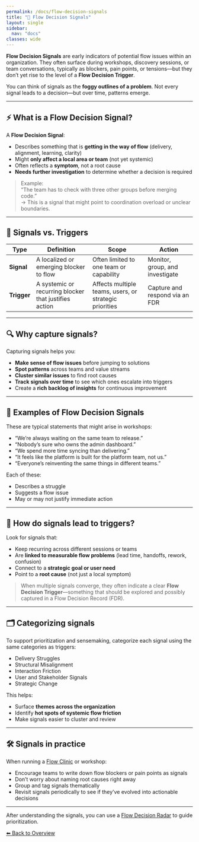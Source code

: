 ```yaml
---
permalink: /docs/flow-decision-signals
title: "🧭 Flow Decision Signals"
layout: single
sidebar:
  nav: "docs"
classes: wide
---
```


**Flow Decision Signals** are early indicators of potential flow issues within an organization. They often surface during workshops, discovery sessions, or team conversations, typically as blockers, pain points, or tensions—but they don’t yet rise to the level of a **Flow Decision Trigger**.

You can think of signals as the **foggy outlines of a problem**. Not every signal leads to a decision—but over time, patterns emerge.

---

## ⚡ What is a Flow Decision Signal?

A **Flow Decision Signal**:

- Describes something that is **getting in the way of flow** (delivery, alignment, learning, clarity)
- Might **only affect a local area or team** (not yet systemic)
- Often reflects a **symptom**, not a root cause
- **Needs further investigation** to determine whether a decision is required

> Example:  
> “The team has to check with three other groups before merging code.”  
> → This is a signal that might point to coordination overload or unclear boundaries.

---

## 🔄 Signals vs. Triggers

| Type  | Definition | Scope | Action |
|-------|------------|--------|--------|
| **Signal** | A localized or emerging blocker to flow | Often limited to one team or capability | Monitor, group, and investigate |
| **Trigger** | A systemic or recurring blocker that justifies action | Affects multiple teams, users, or strategic priorities | Capture and respond via an FDR |

---

## 🔍 Why capture signals?

Capturing signals helps you:

- **Make sense of flow issues** before jumping to solutions
- **Spot patterns** across teams and value streams
- **Cluster similar issues** to find root causes
- **Track signals over time** to see which ones escalate into triggers
- Create a **rich backlog of insights** for continuous improvement

---

## 🧠 Examples of Flow Decision Signals

These are typical statements that might arise in workshops:

- “We’re always waiting on the same team to release.”  
- “Nobody’s sure who owns the admin dashboard.”  
- “We spend more time syncing than delivering.”  
- “It feels like the platform is built for the platform team, not us.”  
- “Everyone’s reinventing the same things in different teams.”

Each of these:

- Describes a struggle
- Suggests a flow issue
- May or may not justify immediate action

---

## 🧩 How do signals lead to triggers?

Look for signals that:

- Keep recurring across different sessions or teams  
- Are **linked to measurable flow problems** (lead time, handoffs, rework, confusion)  
- Connect to a **strategic goal or user need**  
- Point to a **root cause** (not just a local symptom)

> When multiple signals converge, they often indicate a clear **Flow Decision Trigger**—something that should be explored and possibly captured in a Flow Decision Record (FDR).

---

## 🗂️ Categorizing signals

To support prioritization and sensemaking, categorize each signal using the same categories as triggers:

- Delivery Struggles  
- Structural Misalignment  
- Interaction Friction  
- User and Stakeholder Signals  
- Strategic Change

This helps:

- Surface **themes across the organization**
- Identify **hot spots of systemic flow friction**
- Make signals easier to cluster and review

---

## 🛠️ Signals in practice

When running a [Flow Clinic](/docs/flow-clinics) or workshop:

- Encourage teams to write down flow blockers or pain points as signals
- Don’t worry about naming root causes right away
- Group and tag signals thematically
- Revisit signals periodically to see if they’ve evolved into actionable decisions

---

After understanding the signals, you can use a [Flow Decision Radar](/docs/flow-decision-radar) to guide prioritization.

[⬅ Back to Overview](/docs/overview)
